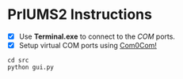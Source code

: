 # PrIUMS2 Instructions

- [x] Use **Terminal.exe** to connect to the *COM* ports.
- [x] Setup virtual COM ports using [Com0Com!](http://com0com.sourceforge.net/)

```
cd src
python gui.py
```
